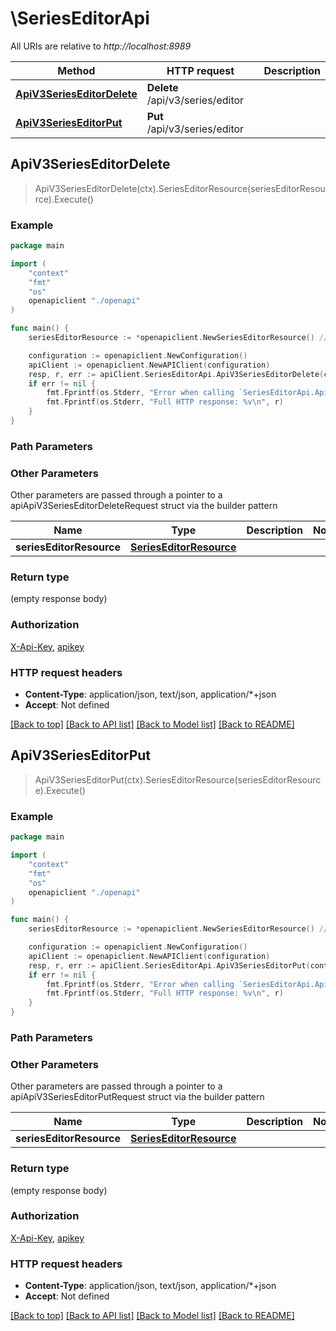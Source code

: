 # \SeriesEditorApi

All URIs are relative to *http://localhost:8989*

Method | HTTP request | Description
------------- | ------------- | -------------
[**ApiV3SeriesEditorDelete**](SeriesEditorApi.md#ApiV3SeriesEditorDelete) | **Delete** /api/v3/series/editor | 
[**ApiV3SeriesEditorPut**](SeriesEditorApi.md#ApiV3SeriesEditorPut) | **Put** /api/v3/series/editor | 



## ApiV3SeriesEditorDelete

> ApiV3SeriesEditorDelete(ctx).SeriesEditorResource(seriesEditorResource).Execute()



### Example

```go
package main

import (
    "context"
    "fmt"
    "os"
    openapiclient "./openapi"
)

func main() {
    seriesEditorResource := *openapiclient.NewSeriesEditorResource() // SeriesEditorResource |  (optional)

    configuration := openapiclient.NewConfiguration()
    apiClient := openapiclient.NewAPIClient(configuration)
    resp, r, err := apiClient.SeriesEditorApi.ApiV3SeriesEditorDelete(context.Background()).SeriesEditorResource(seriesEditorResource).Execute()
    if err != nil {
        fmt.Fprintf(os.Stderr, "Error when calling `SeriesEditorApi.ApiV3SeriesEditorDelete``: %v\n", err)
        fmt.Fprintf(os.Stderr, "Full HTTP response: %v\n", r)
    }
}
```

### Path Parameters



### Other Parameters

Other parameters are passed through a pointer to a apiApiV3SeriesEditorDeleteRequest struct via the builder pattern


Name | Type | Description  | Notes
------------- | ------------- | ------------- | -------------
 **seriesEditorResource** | [**SeriesEditorResource**](SeriesEditorResource.md) |  | 

### Return type

 (empty response body)

### Authorization

[X-Api-Key](../README.md#X-Api-Key), [apikey](../README.md#apikey)

### HTTP request headers

- **Content-Type**: application/json, text/json, application/*+json
- **Accept**: Not defined

[[Back to top]](#) [[Back to API list]](../README.md#documentation-for-api-endpoints)
[[Back to Model list]](../README.md#documentation-for-models)
[[Back to README]](../README.md)


## ApiV3SeriesEditorPut

> ApiV3SeriesEditorPut(ctx).SeriesEditorResource(seriesEditorResource).Execute()



### Example

```go
package main

import (
    "context"
    "fmt"
    "os"
    openapiclient "./openapi"
)

func main() {
    seriesEditorResource := *openapiclient.NewSeriesEditorResource() // SeriesEditorResource |  (optional)

    configuration := openapiclient.NewConfiguration()
    apiClient := openapiclient.NewAPIClient(configuration)
    resp, r, err := apiClient.SeriesEditorApi.ApiV3SeriesEditorPut(context.Background()).SeriesEditorResource(seriesEditorResource).Execute()
    if err != nil {
        fmt.Fprintf(os.Stderr, "Error when calling `SeriesEditorApi.ApiV3SeriesEditorPut``: %v\n", err)
        fmt.Fprintf(os.Stderr, "Full HTTP response: %v\n", r)
    }
}
```

### Path Parameters



### Other Parameters

Other parameters are passed through a pointer to a apiApiV3SeriesEditorPutRequest struct via the builder pattern


Name | Type | Description  | Notes
------------- | ------------- | ------------- | -------------
 **seriesEditorResource** | [**SeriesEditorResource**](SeriesEditorResource.md) |  | 

### Return type

 (empty response body)

### Authorization

[X-Api-Key](../README.md#X-Api-Key), [apikey](../README.md#apikey)

### HTTP request headers

- **Content-Type**: application/json, text/json, application/*+json
- **Accept**: Not defined

[[Back to top]](#) [[Back to API list]](../README.md#documentation-for-api-endpoints)
[[Back to Model list]](../README.md#documentation-for-models)
[[Back to README]](../README.md)

